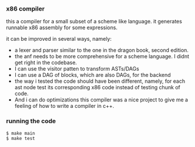 ### x86 compiler
this a compiler for a small subset of a scheme like language. it generates runnable x86 assembly for some expressions.

it can be improved in several ways, namely:
- a lexer and parser similar to the one in the dragon book, second edition.
- the anf needs to be more comprehensive for a scheme language. I didnt get right in the codebase.
- I can use the visitor patten to transform ASTs/DAGs
- I can use a DAG of blocks, which are also DAGs, for the backend
- the way i tested the code should have been different, namely, for each ast node test its corresponding x86 code instead of testing chunk of code.
- And i can do optimizations
this compiler was a nice project to give me a feeling of how to write a compiler in c++.

### running the code
```bash
$ make main
$ make test
```
